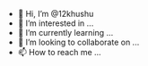 - 👋 Hi, I’m @12khushu
- 👀 I’m interested in ...
- 🌱 I’m currently learning ...
- 💞️ I’m looking to collaborate on ...
- 📫 How to reach me ...

<!---
12khushu/12khushu is a ✨ special ✨ repository because its `README.md` (this file) appears on your GitHub profile.
You can click the Preview link to take a look at your changes.
--->
